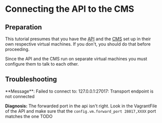 # Connecting the API to the CMS

## Preparation

This tutorial presumes that you have the [API](api.html) and the [CMS](cms.html) set up in their own respective virtual machines. If you don't, you should do that before proceeding.

Since the API and the CMS run on separate virtual machines you must configure them to talk to each other.

## Troubleshooting

<span>
**Message**: Failed to connect to: 127.0.0.1:27017: Transport endpoint is not connected

**Diagnosis:** The forwarded port in the api isn't right. Look in the VagrantFile of the API and make sure that the `config.vm.forward_port 28017,XXXX` port matches the one TODO
</span>
